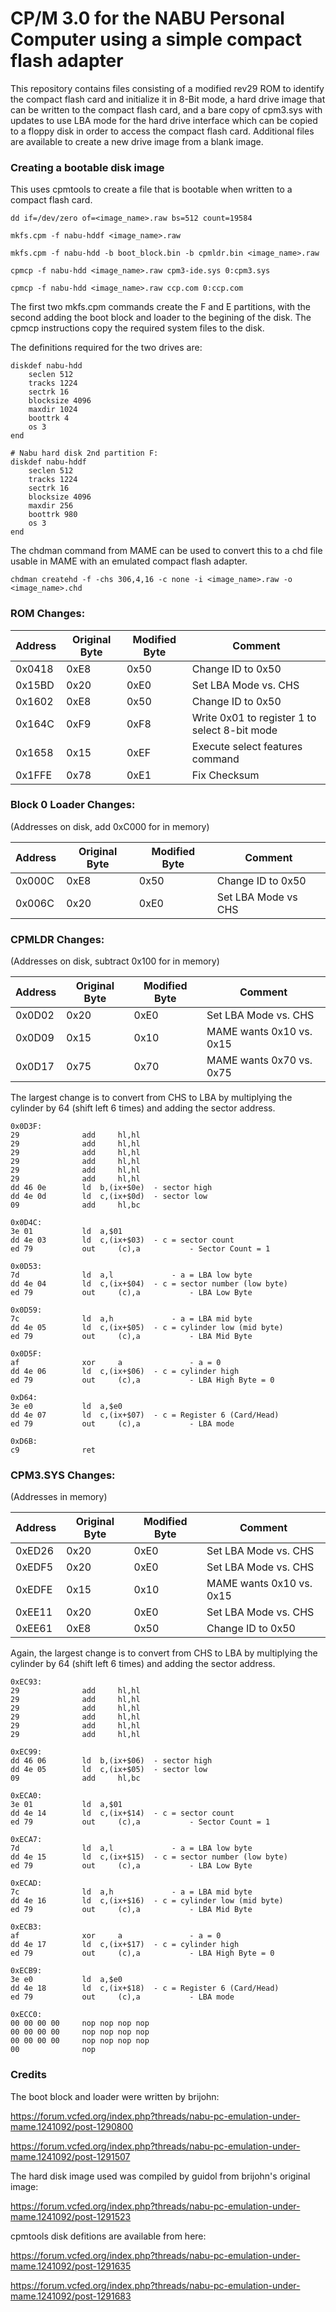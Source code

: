 # CP/M 3.0 for the NABU Personal Computer using a simple compact flash adapter

This repository contains files consisting of a modified rev29 ROM to identify the compact flash card and initialize it in 8-Bit mode, a hard drive image that can be written to the compact flash card, and a bare copy of cpm3.sys with updates to use LBA mode for the hard drive interface which can be copied to a floppy disk in order to access the compact flash card.  Additional files are available to create a new drive image from a blank image.

### Creating a bootable disk image

This uses cpmtools to create a file that is bootable when written to a compact flash card.

```
dd if=/dev/zero of=<image_name>.raw bs=512 count=19584

mkfs.cpm -f nabu-hddf <image_name>.raw

mkfs.cpm -f nabu-hdd -b boot_block.bin -b cpmldr.bin <image_name>.raw

cpmcp -f nabu-hdd <image_name>.raw cpm3-ide.sys 0:cpm3.sys

cpmcp -f nabu-hdd <image_name>.raw ccp.com 0:ccp.com
```

The first two mkfs.cpm commands create the F and E partitions, with the second adding the boot block and loader to the begining of the disk.  The cpmcp instructions copy the required system files to the disk.

The definitions required for the two drives are:

```
diskdef nabu-hdd
    seclen 512
    tracks 1224
    sectrk 16
    blocksize 4096
    maxdir 1024
    boottrk 4
    os 3
end

# Nabu hard disk 2nd partition F:
diskdef nabu-hddf
    seclen 512
    tracks 1224
    sectrk 16
    blocksize 4096
    maxdir 256
    boottrk 980
    os 3
end
```

The chdman command from MAME can be used to convert this to a chd file usable in MAME with an emulated compact flash adapter.

```
chdman createhd -f -chs 306,4,16 -c none -i <image_name>.raw -o <image_name>.chd
```

### ROM Changes:

| Address | Original Byte | Modified Byte | Comment |
| ------- | ------------- | ------------- | ------- |
| 0x0418  | 0xE8  | 0x50  | Change ID to 0x50 |
| 0x15BD  | 0x20  | 0xE0  | Set LBA Mode vs. CHS |
| 0x1602  | 0xE8  | 0x50  | Change ID to 0x50 |
| 0x164C  | 0xF9  | 0xF8  | Write 0x01 to register 1 to select 8-bit mode |
| 0x1658  | 0x15  | 0xEF  | Execute select features command |
| 0x1FFE  | 0x78  | 0xE1  | Fix Checksum |

### Block 0 Loader Changes:
(Addresses on disk, add 0xC000 for in memory)

| Address | Original Byte | Modified Byte | Comment |
| ------- | ------------- | ------------- | ------- |
| 0x000C  | 0xE8  | 0x50  | Change ID to 0x50 |
| 0x006C  | 0x20  | 0xE0  | Set LBA Mode vs CHS |

### CPMLDR Changes:
(Addresses on disk, subtract 0x100 for in memory)

| Address | Original Byte | Modified Byte | Comment |
| ------- | ------------- | ------------- | ------- |
| 0x0D02  | 0x20  | 0xE0  | Set LBA Mode vs. CHS |
| 0x0D09  | 0x15  | 0x10  | MAME wants 0x10 vs. 0x15 |
| 0x0D17  | 0x75  | 0x70  | MAME wants 0x70 vs. 0x75 |

The largest change is to convert from CHS to LBA by multiplying the cylinder by 64 (shift left 6 times) and adding the sector address.

```
0x0D3F:
29              add     hl,hl
29              add     hl,hl
29              add     hl,hl
29              add     hl,hl
29              add     hl,hl
29              add     hl,hl
dd 46 0e        ld	b,(ix+$0e)	- sector high
dd 4e 0d        ld	c,(ix+$0d)	- sector low
09              add     hl,bc

0x0D4C:
3e 01           ld	a,$01
dd 4e 03        ld	c,(ix+$03)	- c = sector count
ed 79           out     (c),a           - Sector Count = 1

0x0D53:
7d              ld	a,l             - a = LBA low byte
dd 4e 04        ld	c,(ix+$04)	- c = sector number (low byte)
ed 79           out     (c),a           - LBA Low Byte

0x0D59:
7c              ld	a,h             - a = LBA mid byte
dd 4e 05        ld	c,(ix+$05)	- c = cylinder low (mid byte)
ed 79           out     (c),a           - LBA Mid Byte

0x0D5F:
af              xor     a               - a = 0
dd 4e 06        ld	c,(ix+$06)	- c = cylinder high
ed 79           out     (c),a           - LBA High Byte = 0

0xD64:
3e e0           ld	a,$e0
dd 4e 07        ld	c,(ix+$07)	- c = Register 6 (Card/Head)
ed 79           out     (c),a           - LBA mode

0xD6B:
c9              ret
```

### CPM3.SYS Changes:
(Addresses in memory)

| Address | Original Byte | Modified Byte | Comment |
| ------- | ------------- | ------------- | ------- |
| 0xED26  | 0x20  | 0xE0  | Set LBA Mode vs. CHS |
| 0xEDF5  | 0x20  | 0xE0  | Set LBA Mode vs. CHS |
| 0xEDFE  | 0x15  | 0x10  | MAME wants 0x10 vs. 0x15 |
| 0xEE11  | 0x20  | 0xE0  | Set LBA Mode vs. CHS |
| 0xEE61  | 0xE8  | 0x50  | Change ID to 0x50 |

Again, the largest change is to convert from CHS to LBA by multiplying the cylinder by 64 (shift left 6 times) and adding the sector address.

```
0xEC93:
29              add     hl,hl
29              add     hl,hl
29              add     hl,hl
29              add     hl,hl
29              add     hl,hl
29              add     hl,hl

0xEC99:
dd 46 06        ld	b,(ix+$06)	- sector high
dd 4e 05        ld	c,(ix+$05)	- sector low
09              add     hl,bc

0xECA0:
3e 01           ld	a,$01
dd 4e 14        ld	c,(ix+$14)	- c = sector count
ed 79           out     (c),a           - Sector Count = 1

0xECA7:
7d              ld	a,l             - a = LBA low byte
dd 4e 15        ld	c,(ix+$15)	- c = sector number (low byte)
ed 79           out     (c),a           - LBA Low Byte

0xECAD:
7c              ld	a,h             - a = LBA mid byte
dd 4e 16        ld	c,(ix+$16)	- c = cylinder low (mid byte)
ed 79           out     (c),a           - LBA Mid Byte

0xECB3:
af              xor     a               - a = 0
dd 4e 17        ld	c,(ix+$17)	- c = cylinder high
ed 79           out     (c),a           - LBA High Byte = 0

0xECB9:
3e e0           ld	a,$e0
dd 4e 18        ld	c,(ix+$18)	- c = Register 6 (Card/Head)
ed 79           out     (c),a           - LBA mode

0xECC0:
00 00 00 00     nop nop nop nop
00 00 00 00     nop nop nop nop
00 00 00 00     nop nop nop nop
00              nop
```

### Credits

The boot block and loader were written by brijohn:

https://forum.vcfed.org/index.php?threads/nabu-pc-emulation-under-mame.1241092/post-1290800

https://forum.vcfed.org/index.php?threads/nabu-pc-emulation-under-mame.1241092/post-1291507

The hard disk image used was compiled by guidol from brijohn's original image:

https://forum.vcfed.org/index.php?threads/nabu-pc-emulation-under-mame.1241092/post-1291523

cpmtools disk defitions are available from here:

https://forum.vcfed.org/index.php?threads/nabu-pc-emulation-under-mame.1241092/post-1291635

https://forum.vcfed.org/index.php?threads/nabu-pc-emulation-under-mame.1241092/post-1291683

